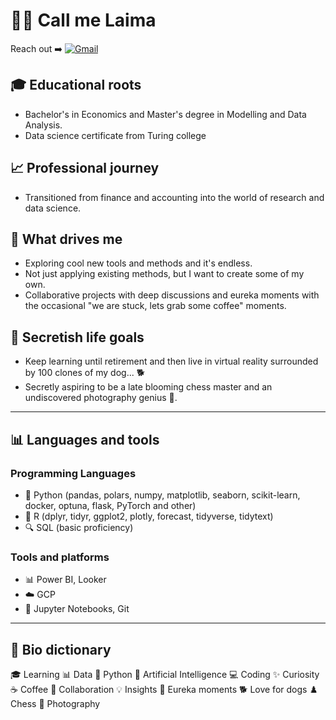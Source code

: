
# 👩‍💻 Call me Laima

Reach out ➡️ [![Gmail](https://img.shields.io/badge/Gmail-D14836?style=for-the-badge&logo=gmail&logoColor=white)](mailto:stulaitelaima@gmail.com)

## 🎓 Educational roots  
- Bachelor's in Economics and Master's degree in Modelling and Data Analysis.
- Data science certificate from Turing college

## 📈 Professional journey   
- Transitioned from finance and accounting into the world of research and data science.

## 🧠 What drives me  
- Exploring cool new tools and methods and it's endless.
- Not just applying existing methods, but I want to create some of my own.  
- Collaborative projects with deep discussions and eureka moments with the occasional "we are stuck, lets grab some coffee" moments.

## 🌱 Secretish life goals  
- Keep learning until retirement and then live in virtual reality surrounded by 100 clones of my dog... 🐕  
- Secretly aspiring to be a late blooming chess master and an undiscovered photography genius 📸.

---

## 📊 Languages and tools

### Programming Languages  
- 🐍 Python (pandas, polars, numpy, matplotlib, seaborn, scikit-learn, docker, optuna, flask, PyTorch and other)  
- 🦾 R (dplyr, tidyr, ggplot2, plotly, forecast, tidyverse, tidytext)  
- 🔍 SQL (basic proficiency)  

### Tools and platforms  
- 📊 Power BI, Looker  
- ☁️ GCP  
- 📝 Jupyter Notebooks, Git

---

## 🌌 Bio dictionary

🎓 Learning
📊 Data
🐍 Python
🤖 Artificial Intelligence
💻 Coding
✨ Curiosity
☕ Coffee
🤝 Collaboration 
💡 Insights
🎉 Eureka moments
🐕 Love for dogs
♟️ Chess
📸 Photography
